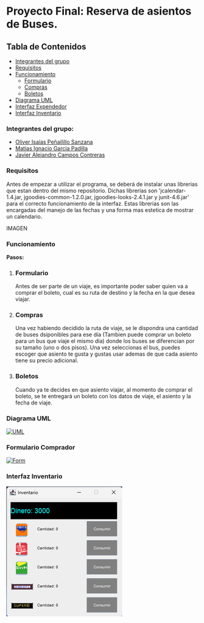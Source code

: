 # Proyecto Final: Reserva de asientos de Buses.

## Tabla de Contenidos
- [Integrantes del grupo](#integrantes-del-grupo)
- [Requisitos](#requisitos)
- [Funcionamiento](#funcionamiento)
  - [Formulario](#formulario)
  - [Compras](#compras)
  - [Boletos](#boletos)
- [Diagrama UML](#diagrama-uml)
- [Interfaz Expendedor](#interfaz-expendedor)
- [Interfaz Inventario](#interfaz-inventario)

### Integrantes del grupo:
- [Oliver Isaías Peñailillo Sanzana](https://github.com/Zaiik03/ "Oliver Isaías Peñailillo Sanzana")
- [Matias Ignacio Garcia Padilla](https://github.com/Matygp "Matias Ignacio Garcia Padilla")
- [Javier Alejandro Campos Contreras](https://github.com/huebitoo "Javier Alejandro Campos Contreras")

### Requisitos
Antes de empezar a utilizar el programa, se deberá de instalar unas librerias que estan dentro del mismo repositorio. Dichas librerias son 'jcalendar-1.4.jar, jgoodies-common-1.2.0.jar, jgoodies-looks-2.4.1.jar y junit-4.6.jar' para el correcto funcionamiento de la interfaz.
Estas librerias son las encargadas del manejo de las fechas y una forma mas estetica de mostrar un calendario.

IMAGEN


### Funcionamiento
**Pasos:**
1. ### Formulario
   Antes de ser parte de un viaje, es importante poder saber quien va a comprar el boleto, cual es su ruta de destino y la fecha en la que desea viajar.
    
3. ### Compras
   Una vez habiendo decidido la ruta de viaje, se le dispondra una cantidad de buses dsiponibles para ese día (Tambien puede comprar un boleto para un bus que viaje el mismo día) donde los buses se diferencian por su tamaño (uno o dos pisos). Una vez seleccionas el bus, puedes escoger que asiento te gusta y gustas usar ademas de que cada asiento tiene su precio adicional.
4. ### Boletos
   Cuando ya te decides en que asiento viajar, al momento de comprar el boleto, se te entregará un boleto con los datos de viaje, el asiento y la fecha de viaje.

### Diagrama UML
[![UML](https://github.com/huebitoo/ReservaAsientosGUI/blob/main/src/main/resources/ImagenesReadMe/UMLProyectoFinal.png "UML")](https://github.com/huebitoo/ReservaAsientosGUI/blob/main/src/main/resources/ImagenesReadMe/UMLProyectoFinal.png "UML")

### Formulario Comprador
[![Form](https://github.com/huebitoo/ReservaAsientosGUI/blob/main/src/main/resources/ImagenesReadMe/formulario.png "Form")](https://github.com/huebitoo/ReservaAsientosGUI/blob/main/src/main/resources/ImagenesReadMe/formulario.png "Form")

### Interfaz Inventario
[![Inventario](https://github.com/Zaiik03/ExpendedorGUI/blob/main/src/main/Imagenes/inventario.png "Inventario")](https://github.com/Zaiik03/ExpendedorGUI/blob/main/src/main/Imagenes/inventario.png "Inventario")
